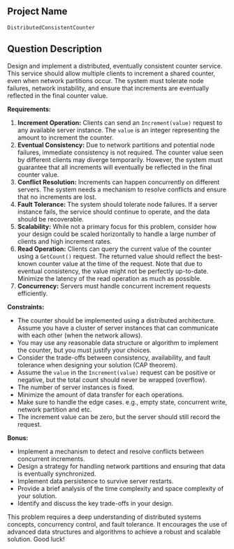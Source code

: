 ## Project Name

`DistributedConsistentCounter`

## Question Description

Design and implement a distributed, eventually consistent counter service. This service should allow multiple clients to increment a shared counter, even when network partitions occur. The system must tolerate node failures, network instability, and ensure that increments are eventually reflected in the final counter value.

**Requirements:**

1.  **Increment Operation:** Clients can send an `Increment(value)` request to any available server instance. The `value` is an integer representing the amount to increment the counter.
2.  **Eventual Consistency:** Due to network partitions and potential node failures, immediate consistency is not required. The counter value seen by different clients may diverge temporarily. However, the system must guarantee that all increments will eventually be reflected in the final counter value.
3.  **Conflict Resolution:**  Increments can happen concurrently on different servers. The system needs a mechanism to resolve conflicts and ensure that no increments are lost.
4.  **Fault Tolerance:** The system should tolerate node failures. If a server instance fails, the service should continue to operate, and the data should be recoverable.
5.  **Scalability:** While not a primary focus for this problem, consider how your design could be scaled horizontally to handle a large number of clients and high increment rates.
6.  **Read Operation:** Clients can query the current value of the counter using a `GetCount()` request. The returned value should reflect the best-known counter value at the time of the request. Note that due to eventual consistency, the value might not be perfectly up-to-date. Minimize the latency of the read operation as much as possible.
7.  **Concurrency:** Servers must handle concurrent increment requests efficiently.

**Constraints:**

*   The counter should be implemented using a distributed architecture. Assume you have a cluster of server instances that can communicate with each other (when the network allows).
*   You may use any reasonable data structure or algorithm to implement the counter, but you must justify your choices.
*   Consider the trade-offs between consistency, availability, and fault tolerance when designing your solution (CAP theorem).
*   Assume the `value` in the `Increment(value)` request can be positive or negative, but the total count should never be wrapped (overflow).
*   The number of server instances is fixed.
*   Minimize the amount of data transfer for each operations.
*   Make sure to handle the edge cases. e.g., empty state, concurrent write, network partition and etc.
*   The increment value can be zero, but the server should still record the request.

**Bonus:**

*   Implement a mechanism to detect and resolve conflicts between concurrent increments.
*   Design a strategy for handling network partitions and ensuring that data is eventually synchronized.
*   Implement data persistence to survive server restarts.
*   Provide a brief analysis of the time complexity and space complexity of your solution.
*   Identify and discuss the key trade-offs in your design.

This problem requires a deep understanding of distributed systems concepts, concurrency control, and fault tolerance. It encourages the use of advanced data structures and algorithms to achieve a robust and scalable solution. Good luck!
